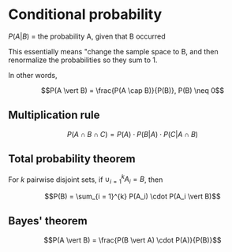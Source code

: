 # Conditional probability

$P(A \vert B)$ = the probability A, given that B occurred

This essentially means "change the sample space to B, and then renormalize the
probabilities so they sum to 1.

In other words,

$$P(A \vert B) = \frac{P(A \cap B)}{P(B)}, P(B) \neq 0$$

## Multiplication rule

$$P(A \cap B \cap C) = P(A) \cdot P(B \vert A) \cdot P(C \vert A \cap B)$$

## Total probability theorem

For $k$ pairwise disjoint sets, if $\cup_{i = 1}^{k} A_i = B$, then

$$P(B) = \sum_{i = 1}^{k} P(A_i) \cdot P(A_i \vert B)$$

## Bayes' theorem

$$P(A \vert B) = \frac{P(B \vert A) \cdot P(A)}{P(B)}$$
